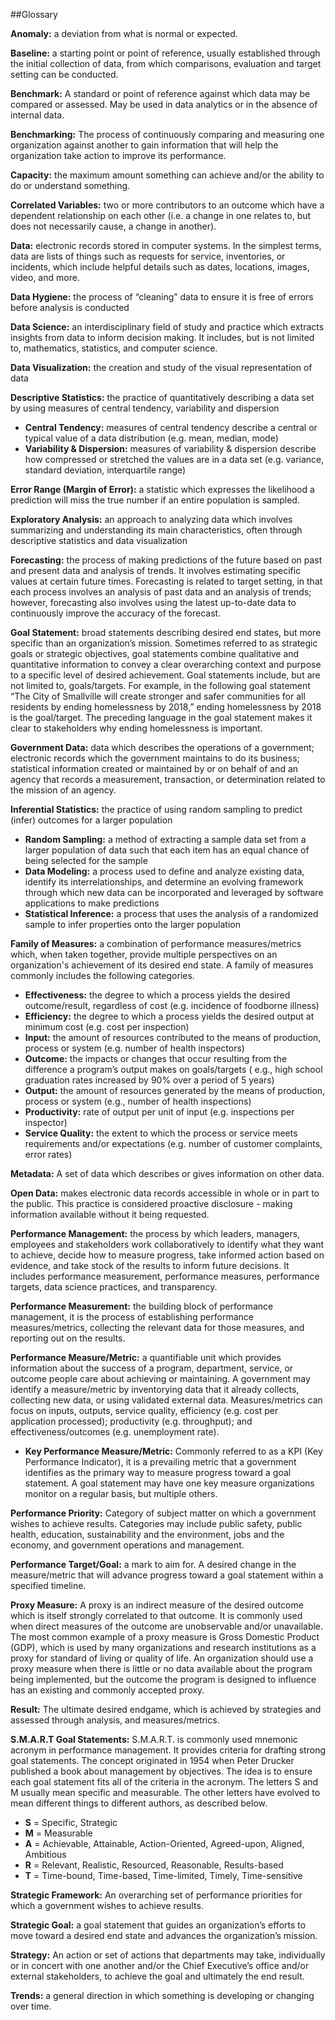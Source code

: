 ##Glossary

**Anomaly:** a deviation from what is normal or expected. 

**Baseline:** a starting point or point of reference, usually established through the initial collection of data, from which comparisons, evaluation and target setting can be conducted. 

**Benchmark:** A standard or point of reference against which data may be compared or assessed. May be used in data analytics or in the absence of internal data. 

**Benchmarking:** The process of continuously comparing and measuring one organization against another to gain information that will help the organization take action to improve its performance. 

**Capacity:** the maximum amount something can achieve and/or the ability to do or understand something. 

**Correlated Variables:** two or more contributors to an outcome which have a dependent relationship on each other (i.e. a change in one relates to, but does not necessarily cause, a change in another). 

**Data:** electronic records stored in computer systems. In the simplest terms, data are lists of things such as requests for service, inventories, or incidents, which include helpful details such as dates, locations, images, video, and more.

**Data Hygiene:** the process of “cleaning” data to ensure it is free of errors before analysis is conducted

**Data Science:** an interdisciplinary field of study and practice which extracts insights from data to inform decision making. It includes, but is not limited to, mathematics, statistics, and computer science. 

**Data Visualization:** the creation and study of the visual representation of data

**Descriptive Statistics:** the practice of quantitatively describing a data set by using measures of central tendency, variability and dispersion
  * **Central Tendency:** measures of central tendency describe a central or typical value of a data distribution (e.g. mean, median, mode)
  * **Variability & Dispersion:** measures of variability & dispersion describe how compressed or stretched the values are in a data set (e.g. variance, standard deviation, interquartile range) 


**Error Range (Margin of Error):** a statistic which expresses the likelihood a prediction will miss the true number if an entire population is sampled. 

**Exploratory Analysis:** an approach to analyzing data which involves summarizing and understanding its main characteristics, often through descriptive statistics and data visualization

**Forecasting:** the process of making predictions of the future based on past and present data and analysis of trends. It involves estimating specific values at certain future times. Forecasting is related to target setting, in that each process involves an analysis of past data and an analysis of trends; however, forecasting also involves using the latest up-to-date data to continuously improve the accuracy of the forecast. 

**Goal Statement:** broad statements describing desired end states, but more specific than an organization’s mission. Sometimes referred to as strategic goals or strategic objectives, goal statements combine qualitative and quantitative information to convey a clear overarching context and purpose to a specific level of desired achievement. Goal statements include, but are not limited to, goals/targets. For example, in the following goal statement “The City of Smallville will create stronger and safer communities for all residents by ending homelessness by 2018,” ending homelessness by 2018 is the goal/target. The preceding language in the goal statement makes it clear to stakeholders why ending homelessness is important. 

**Government Data:** data which describes the operations of a government; electronic records which the government maintains to do its business; statistical information created or maintained by or on behalf of and an agency that records a measurement, transaction, or determination related to the mission of an agency.

**Inferential Statistics:** the practice of using random sampling to predict (infer) outcomes for a larger population
  * **Random Sampling:** a method of extracting a sample data set from a larger population of data such that each item has an equal chance of being selected for the sample
  * **Data Modeling:** a process used to define and analyze existing data, identify its interrelationships, and determine an evolving framework through which new data can be incorporated and leveraged by software applications to make predictions
  * **Statistical Inference:** a process that uses the analysis of a randomized sample to infer properties onto the larger population 


**Family of Measures:** a combination of performance measures/metrics which, when taken together, provide multiple perspectives on an organization's achievement of its desired end state. A family of measures commonly includes the following categories.  
  * **Effectiveness:** the degree to which a process yields the desired outcome/result, regardless of cost (e.g. incidence of foodborne illness) 
  * **Efficiency:** the degree to which a process yields the desired output at minimum cost (e.g. cost per inspection) 
  * **Input:** the amount of resources contributed to the means of production, process or system (e.g. number of health inspectors) 
  * **Outcome:** the impacts or changes that occur resulting from the difference a program’s output makes on goals/targets ( e.g., high school graduation rates increased by 90% over a period of 5 years)
  * **Output:** the amount of resources generated by the means of production, process or system (e.g., number of health inspections)
  * **Productivity:** rate of output per unit of input (e.g. inspections per inspector)  
  * **Service Quality:** the extent to which the process or service meets requirements and/or expectations (e.g. number of customer complaints, error rates)


**Metadata:** A set of data which describes or gives information on other data.

**Open Data:** makes electronic data records accessible in whole or in part to the public. This practice is considered proactive disclosure - making information available without it being requested. 

**Performance Management:** the process by which leaders, managers, employees and stakeholders work collaboratively to identify what they want to achieve, decide how to measure progress, take informed action based on evidence, and take stock of the results to inform future decisions. It includes performance measurement, performance measures, performance targets, data science practices, and transparency. 

**Performance Measurement:** the building block of performance management, it is the process of establishing performance measures/metrics, collecting the relevant data for those measures, and reporting out on the results. 

**Performance Measure/Metric:** a quantifiable unit which provides information about the success of a program, department, service, or outcome people care about achieving or maintaining. A government may identify a measure/metric by inventorying data that it already collects, collecting new data, or using validated external data. Measures/metrics can focus on inputs, outputs, service quality, efficiency (e.g. cost per application processed); productivity (e.g. throughput); and effectiveness/outcomes (e.g. unemployment rate). 
  * **Key Performance Measure/Metric:** Commonly referred to as a KPI (Key Performance Indicator), it is a prevailing metric that a government identifies as the primary way to measure progress toward a goal statement. A goal statement may have one key measure organizations monitor on a regular basis, but multiple others. 


**Performance Priority:** Category of subject matter on which a government wishes to achieve results. Categories may include public safety, public health, education, sustainability and the environment, jobs and the economy, and government operations and management.

**Performance Target/Goal:** a mark to aim for. A desired change in the measure/metric that will advance progress toward a goal statement within a specified timeline. 

**Proxy Measure:** A proxy is an indirect measure of the desired outcome which is itself strongly correlated to that outcome. It is commonly used when direct measures of the outcome are unobservable and/or unavailable. The most common example of a proxy measure is Gross Domestic Product (GDP), which is used by many organizations and research institutions as a proxy for standard of living or quality of life. An organization should use a proxy measure when there is little or no data available about the program being implemented, but the outcome the program is designed to influence has an existing and commonly accepted proxy. 

**Result:** The ultimate desired endgame, which is achieved by strategies and assessed through analysis, and measures/metrics.

**S.M.A.R.T Goal Statements:**  S.M.A.R.T. is commonly used mnemonic acronym in performance management. It provides criteria for drafting strong goal statements. The concept originated in 1954 when Peter Drucker published a book about management by objectives. The idea is to ensure each goal statement fits all of the criteria in the acronym. The letters S and M usually mean specific and measurable. The other letters have evolved to mean different things to different authors, as described below. 
  * **S** = Specific, Strategic
  * **M** = Measurable
  * **A** = Achievable, Attainable, Action-Oriented, Agreed-upon, Aligned, Ambitious
  * **R** = Relevant, Realistic, Resourced, Reasonable, Results-based
  * **T** = Time-bound, Time-based, Time-limited, Timely, Time-sensitive


**Strategic Framework:** An overarching set of performance priorities for which a government wishes to achieve results.

**Strategic Goal:** a goal statement that guides an organization’s efforts to move toward a desired end state and advances the organization’s mission.

**Strategy:** An action or set of actions that departments may take, individually or in concert with one another and/or the Chief Executive’s office and/or external stakeholders, to achieve the goal and ultimately the end result.

**Trends:** a general direction in which something is developing or changing over time.

